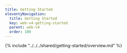 ```yaml
---
title: Getting Started
eleventyNavigation:
  title: Getting Started
  key: web-v4-getting-started
  parent: web-v4
  order: 100
---
```


<!-- Overview -->
{% include "../../../shared/getting-started/overview.md" %}
